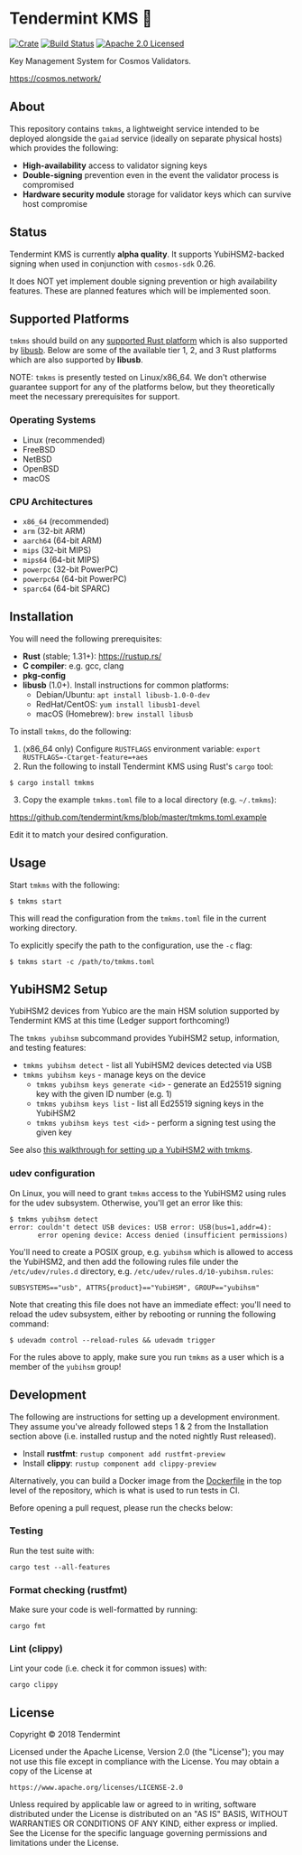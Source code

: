 # Tendermint KMS 🔐

[![Crate][crate-image]][crate-link]
[![Build Status][build-image]][build-link]
[![Apache 2.0 Licensed][license-image]][license-link]

[crate-image]: https://img.shields.io/crates/v/tmkms.svg
[crate-link]: https://crates.io/crates/tmkms
[build-image]: https://circleci.com/gh/tendermint/kms.svg?style=shield
[build-link]: https://circleci.com/gh/tendermint/kms
[license-image]: https://img.shields.io/badge/license-Apache2.0-blue.svg
[license-link]: https://github.com/tendermint/kms/blob/master/LICENSE

Key Management System for Cosmos Validators.

https://cosmos.network/

## About

This repository contains `tmkms`, a lightweight service intended to be deployed
alongside the `gaiad` service (ideally on separate physical hosts) which provides
the following:

- **High-availability** access to validator signing keys
- **Double-signing** prevention even in the event the validator process is compromised
- **Hardware security module** storage for validator keys which can survive host compromise

## Status

Tendermint KMS is currently **alpha quality**. It supports YubiHSM2-backed
signing when used in conjunction with `cosmos-sdk` 0.26.

It does NOT yet implement double signing prevention or high availability
features. These are planned features which will be implemented soon.

## Supported Platforms

`tmkms` should build on any [supported Rust platform] which is also supported
by [libusb]. Below are some of the available tier 1, 2, and 3 Rust platforms
which are also supported by **libusb**.

NOTE: `tmkms` is presently tested on Linux/x86_64. We don't otherwise guarantee
support for any of the platforms below, but they theoretically meet the necessary
prerequisites for support.

### Operating Systems

- Linux (recommended)
- FreeBSD
- NetBSD
- OpenBSD
- macOS

### CPU Architectures

- `x86_64` (recommended)
- `arm` (32-bit ARM)
- `aarch64` (64-bit ARM)
- `mips` (32-bit MIPS)
- `mips64` (64-bit MIPS)
- `powerpc` (32-bit PowerPC)
- `powerpc64` (64-bit PowerPC)
- `sparc64` (64-bit SPARC)

## Installation

You will need the following prerequisites:

- **Rust** (stable; 1.31+): https://rustup.rs/
- **C compiler**: e.g. gcc, clang
- **pkg-config**
- **libusb** (1.0+). Install instructions for common platforms:
  - Debian/Ubuntu: `apt install libusb-1.0-0-dev`
  - RedHat/CentOS: `yum install libusb1-devel`
  - macOS (Homebrew): `brew install libusb`

To install `tmkms`, do the following:

1. (x86_64 only) Configure `RUSTFLAGS` environment variable: `export RUSTFLAGS=-Ctarget-feature=+aes`
2. Run the following to install Tendermint KMS using Rust's `cargo` tool:

```
$ cargo install tmkms
```

3. Copy the example `tmkms.toml` file to a local directory (e.g. `~/.tmkms`):

https://github.com/tendermint/kms/blob/master/tmkms.toml.example

Edit it to match your desired configuration.

## Usage

Start `tmkms` with the following:


```
$ tmkms start
```

This will read the configuration from the `tmkms.toml` file in the current
working directory.

To explicitly specify the path to the configuration, use the `-c` flag:

```
$ tmkms start -c /path/to/tmkms.toml
```

## YubiHSM2 Setup

YubiHSM2 devices from Yubico are the main HSM solution supported by
Tendermint KMS at this time (Ledger support forthcoming!)

The `tmkms yubihsm` subcommand provides YubiHSM2 setup, information, and
testing features:

- `tmkms yubihsm detect` - list all YubiHSM2 devices detected via USB
- `tmkms yubihsm keys` - manage keys on the device
  - `tmkms yubihsm keys generate <id>` - generate an Ed25519 signing key with the given ID number (e.g. 1)
  - `tmkms yubihsm keys list` - list all Ed25519 signing keys in the YubiHSM2
  - `tmkms yubihsm keys test <id>` - perform a signing test using the given key

See also [this walkthrough for setting up a YubiHSM2 with tmkms](https://forum.cosmos.network/t/ann-tendermint-kms-v0-0-1-preview-release-with-initial-yubihsm2-support/1218).

### udev configuration

On Linux, you will need to grant `tmkms` access to the YubiHSM2 using
rules for the udev subsystem. Otherwise, you'll get an error like this:

```
$ tmkms yubihsm detect
error: couldn't detect USB devices: USB error: USB(bus=1,addr=4):
       error opening device: Access denied (insufficient permissions)
```

You'll need to create a POSIX group, e.g. `yubihsm` which is allowed to
access the YubiHSM2, and then add the following rules file under the
`/etc/udev/rules.d` directory, e.g. `/etc/udev/rules.d/10-yubihsm.rules`:

```
SUBSYSTEMS=="usb", ATTRS{product}=="YubiHSM", GROUP=="yubihsm"
```

Note that creating this file does not have an immediate effect: you'll
need to reload the udev subsystem, either by rebooting or running the
following command:

```
$ udevadm control --reload-rules && udevadm trigger
```

For the rules above to apply, make sure you run `tmkms` as a user which is a
member of the `yubihsm` group!

## Development

The following are instructions for setting up a development environment.
They assume you've already followed steps 1 & 2 from the Installation
section above (i.e. installed rustup and the noted nightly Rust released).

- Install **rustfmt**: `rustup component add rustfmt-preview`
- Install **clippy**: `rustup component add clippy-preview`

Alternatively, you can build a Docker image from the [Dockerfile] in the top
level of the repository, which is what is used to run tests in CI.

Before opening a pull request, please run the checks below:

### Testing

Run the test suite with:

```
cargo test --all-features
```

### Format checking (rustfmt)

Make sure your code is well-formatted by running:

```
cargo fmt
```

### Lint (clippy)

Lint your code (i.e. check it for common issues) with:

```
cargo clippy
```

## License

Copyright © 2018 Tendermint

Licensed under the Apache License, Version 2.0 (the "License");
you may not use this file except in compliance with the License.
You may obtain a copy of the License at

    https://www.apache.org/licenses/LICENSE-2.0

Unless required by applicable law or agreed to in writing, software
distributed under the License is distributed on an "AS IS" BASIS,
WITHOUT WARRANTIES OR CONDITIONS OF ANY KIND, either express or implied.
See the License for the specific language governing permissions and
limitations under the License.

[supported Rust platform]: https://forge.rust-lang.org/platform-support.html
[libusb]: https://libusb.info/
[Dockerfile]: https://github.com/tendermint/kms/blob/master/Dockerfile
